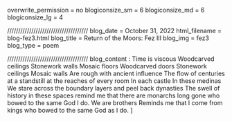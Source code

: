 overwrite_permission = no
blogiconsize_sm = 6
blogiconsize_md = 6
blogiconsize_lg = 4

/////////////////////////////////////
blog_date = October 31, 2022
html_filename = blog-fez3.html
blog_title = Return of the Moors: Fez III
blog_img = fez3
blog_type = poem

/////////////////////////////////////
blog_content : 
Time is viscous
Woodcarved ceilings
Stonework walls
Mosaic floors
Woodcarved doors
Stonework ceilings 
Mosaic walls
Are rough with ancient influence
The flow of centuries at a standstill at the reaches of every room
In each castle
In these medinas
We stare across the boundary layers and peel back dynasties
The swell of history in these spaces remind me that there are monarchs long gone who bowed to the same God I do. We are brothers 
Reminds me that I come from kings
who bowed to the same God as I do.
]